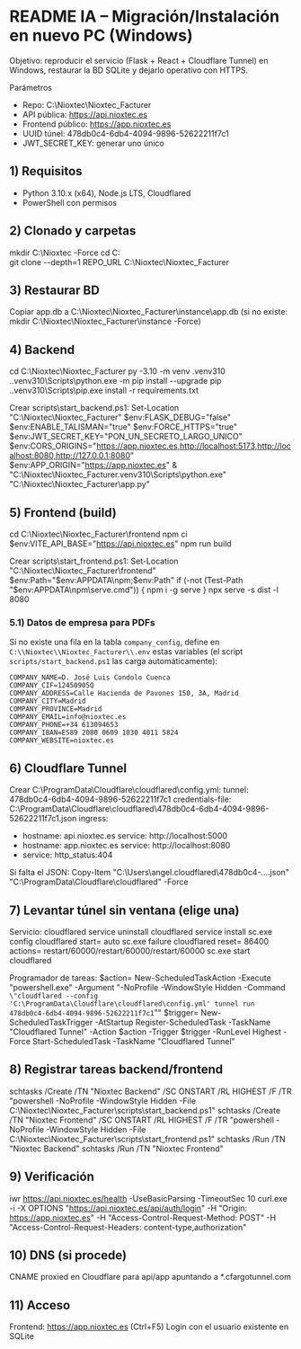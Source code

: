 ﻿# README IA – Migración/Instalación en nuevo PC (Windows)

Objetivo: reproducir el servicio (Flask + React + Cloudflare Tunnel) en Windows, restaurar la BD SQLite y dejarlo operativo con HTTPS.

Parámetros
- Repo: C:\Nioxtec\Nioxtec_Facturer
- API pública: https://api.nioxtec.es
- Frontend público: https://app.nioxtec.es
- UUID túnel: 478db0c4-6db4-4094-9896-52622211f7c1
- JWT_SECRET_KEY: generar uno único

## 1) Requisitos
- Python 3.10.x (x64), Node.js LTS, Cloudflared
- PowerShell con permisos

## 2) Clonado y carpetas
mkdir C:\Nioxtec -Force
cd C:\
git clone --depth=1 REPO_URL C:\Nioxtec\Nioxtec_Facturer

## 3) Restaurar BD
Copiar app.db a C:\Nioxtec\Nioxtec_Facturer\instance\app.db
(si no existe: mkdir C:\Nioxtec\Nioxtec_Facturer\instance -Force)

## 4) Backend
cd C:\Nioxtec\Nioxtec_Facturer
py -3.10 -m venv .venv310
.\.venv310\Scripts\python.exe -m pip install --upgrade pip
.\.venv310\Scripts\pip.exe install -r requirements.txt

Crear scripts\start_backend.ps1:
Set-Location "C:\Nioxtec\Nioxtec_Facturer"
$env:FLASK_DEBUG="false"
$env:ENABLE_TALISMAN="true"
$env:FORCE_HTTPS="true"
$env:JWT_SECRET_KEY="PON_UN_SECRETO_LARGO_UNICO"
$env:CORS_ORIGINS="https://app.nioxtec.es,http://localhost:5173,http://localhost:8080,http://127.0.0.1:8080"
$env:APP_ORIGIN="https://app.nioxtec.es"
& "C:\Nioxtec\Nioxtec_Facturer\.venv310\Scripts\python.exe" "C:\Nioxtec\Nioxtec_Facturer\app.py"

## 5) Frontend (build)
cd C:\Nioxtec\Nioxtec_Facturer\frontend
npm ci
$env:VITE_API_BASE="https://api.nioxtec.es"
npm run build

Crear scripts\start_frontend.ps1:
Set-Location "C:\Nioxtec\Nioxtec_Facturer\frontend"
$env:Path="$env:APPDATA\npm;$env:Path"
if (-not (Test-Path "$env:APPDATA\npm\serve.cmd")) { npm i -g serve }
npx serve -s dist -l 8080

### 5.1) Datos de empresa para PDFs
Si no existe una fila en la tabla `company_config`, define en `C:\\Nioxtec\\Nioxtec_Facturer\\.env` estas variables (el script `scripts/start_backend.ps1` las carga automáticamente):

```
COMPANY_NAME=D. José Luis Condolo Cuenca
COMPANY_CIF=12450905Q
COMPANY_ADDRESS=Calle Hacienda de Pavones 150, 3A, Madrid
COMPANY_CITY=Madrid
COMPANY_PROVINCE=Madrid
COMPANY_EMAIL=info@nioxtec.es
COMPANY_PHONE=+34 613094653
COMPANY_IBAN=ES89 2080 0609 1030 4011 5824
COMPANY_WEBSITE=nioxtec.es
```

## 6) Cloudflare Tunnel
Crear C:\ProgramData\Cloudflare\cloudflared\config.yml:
tunnel: 478db0c4-6db4-4094-9896-52622211f7c1
credentials-file: C:\ProgramData\Cloudflare\cloudflared\478db0c4-6db4-4094-9896-52622211f7c1.json
ingress:
  - hostname: api.nioxtec.es
    service: http://localhost:5000
  - hostname: app.nioxtec.es
    service: http://localhost:8080
  - service: http_status:404

Si falta el JSON: Copy-Item "C:\Users\angel\.cloudflared\478db0c4-....json" "C:\ProgramData\Cloudflare\cloudflared\" -Force

## 7) Levantar túnel sin ventana (elige una)

Servicio:
cloudflared service uninstall
cloudflared service install
sc.exe config cloudflared start= auto
sc.exe failure cloudflared reset= 86400 actions= restart/60000/restart/60000/restart/60000
sc.exe start cloudflared

Programador de tareas:
$action= New-ScheduledTaskAction -Execute "powershell.exe" -Argument "-NoProfile -WindowStyle Hidden -Command `\"cloudflared --config 'C:\ProgramData\Cloudflare\cloudflared\config.yml' tunnel run 478db0c4-6db4-4094-9896-52622211f7c1`\""
$trigger= New-ScheduledTaskTrigger -AtStartup
Register-ScheduledTask -TaskName "Cloudflared Tunnel" -Action $action -Trigger $trigger -RunLevel Highest -Force
Start-ScheduledTask -TaskName "Cloudflared Tunnel"

## 8) Registrar tareas backend/frontend
schtasks /Create /TN "Nioxtec Backend"  /SC ONSTART /RL HIGHEST /F /TR "powershell -NoProfile -WindowStyle Hidden -File C:\Nioxtec\Nioxtec_Facturer\scripts\start_backend.ps1"
schtasks /Create /TN "Nioxtec Frontend" /SC ONSTART /RL HIGHEST /F /TR "powershell -NoProfile -WindowStyle Hidden -File C:\Nioxtec\Nioxtec_Facturer\scripts\start_frontend.ps1"
schtasks /Run /TN "Nioxtec Backend"
schtasks /Run /TN "Nioxtec Frontend"

## 9) Verificación
iwr https://api.nioxtec.es/health -UseBasicParsing -TimeoutSec 10
curl.exe -i -X OPTIONS "https://api.nioxtec.es/api/auth/login" -H "Origin: https://app.nioxtec.es" -H "Access-Control-Request-Method: POST" -H "Access-Control-Request-Headers: content-type,authorization"

## 10) DNS (si procede)
CNAME proxied en Cloudflare para api/app apuntando a *.cfargotunnel.com

## 11) Acceso
Frontend: https://app.nioxtec.es (Ctrl+F5)
Login con el usuario existente en SQLite
